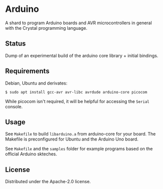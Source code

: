 # Arduino

A shard to program Arduino boards and AVR microcontrollers in general with the
Crystal programming language.

## Status

Dump of an experimental build of the arduino core library + initial bindings.

## Requirements

Debian, Ubuntu and derivates:

```console
$ sudo apt install gcc-avr avr-libc avrdude arduino-core picocom
```

While picocom isn't required, it will be helpful for accessing the `Serial`
console.

## Usage

See `Makefile` to build `libarduino.a` from arduino-core for your board. The
Makefile is preconfigured for Ubuntu and the Arduino Uno board.

See `Makefile` and the `samples` folder for example programs based on the
official Arduino skteches.

## License

Distributed under the Apache-2.0 license.
